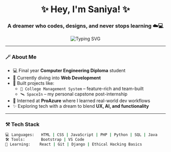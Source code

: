 <h1 align="center">✨ Hey, I'm Saniya! ✨</h1>
<h3 align="center">A dreamer who codes, designs, and never stops learning ☁️💻</h3>

<p align="center">
  <img src="https://readme-typing-svg.demolab.com?font=Fira+Code&duration=3000&pause=1000&center=true&width=435&lines=Passionate+Learner;Web+Developer+in+progress;Final+Year+Diploma+Student;Always+building+learning!" alt="Typing SVG" />
</p>


---

### 🪄 About Me
- 💻 Final year **Computer Engineering Diploma** student  
- 🌱 Currently diving into **Web Development**
- 🚀 Built projects like:  
  - `📌 College Management System` – feature-rich and team-built  
  - `🛰 SpaceIn` – my personal capstone post-internship  
- 💼 Interned at **ProAzure** where I learned real-world dev workflows
- ✨ Exploring tech with a dream to blend **UX, AI, and functionality**

---

### ⚒️ Tech Stack
```bash
💻 Languages:   HTML | CSS | JavaScript | PHP | Python | SQL | Java
🛠 Tools:       Bootstrap | VS Code  
🧠 Learning:    React | Git | Django | Ethical Hacking Basics  

